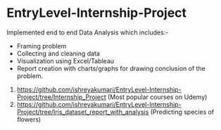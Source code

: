# EntryLevel-Internship-Project

Implemented end to end Data Analysis which includes:-
- Framing problem 
- Collecting and cleaning data 
- Visualization using Excel/Tableau 
- Report creation with charts/graphs for drawing conclusion of the problem.

1. https://github.com/ishreyakumari/EntryLevel-Internship-Project/tree/Internship_Project (Most popular courses on Udemy)
2. https://github.com/ishreyakumari/EntryLevel-Internship-Project/tree/Iris_dataset_report_with_analysis (Predicting species of flowers)
